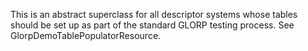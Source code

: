 This is an abstract superclass for all descriptor systems whose tables should be set up as part of the standard GLORP testing process. See GlorpDemoTablePopulatorResource.